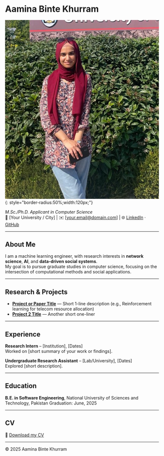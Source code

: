 # Aamina Binte Khurram
![profile](photos/profile.jpg){: style="border-radius:50%;width:120px;"}

_M.Sc./Ph.D. Applicant in Computer Science_  
📍 [Your University / City] | ✉️ [your.email@domain.com] | 🌐 [LinkedIn](#) · [GitHub](#)

---

## About Me
I am a machine learning engineer, with research interests in **network science**, **AI**, and **data-driven social systems**.  
My goal is to pursue graduate studies in computer science, focusing on the intersection of computational methods and social applications.

---

## Research & Projects
- **[Project or Paper Title](#)** — Short 1-line description (e.g., Reinforcement learning for telecom resource allocation)
- **[Project 2 Title](#)** — Another short one-liner

---

## Experience
**Research Intern** – [Institution], [Dates]  
Worked on [short summary of your work or findings].

**Undergraduate Research Assistant** – [Lab/University], [Dates]  
Explored [short description].

---

## Education
**B.E. in Software Engineering**, National University of Sciences and Technology, Pakistan 
Graduation: June, 2025

---

## CV
📄 [Download my CV](CV.pdf)

---

© 2025 Aamina Binte Khurram
